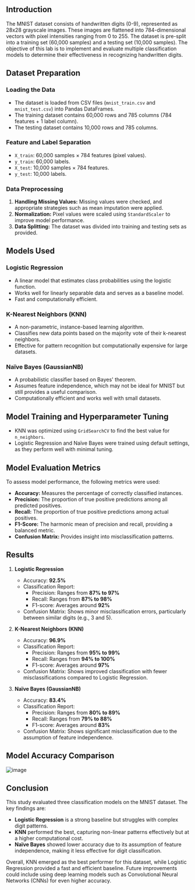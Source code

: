 ## Introduction
The MNIST dataset consists of handwritten digits (0-9), represented as 28x28 grayscale images. These images are flattened into 784-dimensional vectors with pixel intensities ranging from 0 to 255. The dataset is pre-split into a training set (60,000 samples) and a testing set (10,000 samples). The objective of this lab is to implement and evaluate multiple classification models to determine their effectiveness in recognizing handwritten digits.

## Dataset Preparation
### **Loading the Data**
- The dataset is loaded from CSV files (`mnist_train.csv` and `mnist_test.csv`) into Pandas DataFrames.
- The training dataset contains 60,000 rows and 785 columns (784 features + 1 label column).
- The testing dataset contains 10,000 rows and 785 columns.

### **Feature and Label Separation**
- `X_train`: 60,000 samples × 784 features (pixel values).
- `y_train`: 60,000 labels.
- `X_test`: 10,000 samples × 784 features.
- `y_test`: 10,000 labels.

### **Data Preprocessing**
1. **Handling Missing Values:** Missing values were checked, and appropriate strategies such as mean imputation were applied.
2. **Normalization:** Pixel values were scaled using `StandardScaler` to improve model performance.
3. **Data Splitting:** The dataset was divided into training and testing sets as provided.

## Models Used
### **Logistic Regression**  
- A linear model that estimates class probabilities using the logistic function.
- Works well for linearly separable data and serves as a baseline model.
- Fast and computationally efficient.

### **K-Nearest Neighbors (KNN)**  
- A non-parametric, instance-based learning algorithm.
- Classifies new data points based on the majority vote of their k-nearest neighbors.
- Effective for pattern recognition but computationally expensive for large datasets.

### **Naïve Bayes (GaussianNB)**  
- A probabilistic classifier based on Bayes' theorem.
- Assumes feature independence, which may not be ideal for MNIST but still provides a useful comparison.
- Computationally efficient and works well with small datasets.

## Model Training and Hyperparameter Tuning
- KNN was optimized using `GridSearchCV` to find the best value for `n_neighbors`.
- Logistic Regression and Naïve Bayes were trained using default settings, as they perform well with minimal tuning.

## Model Evaluation Metrics
To assess model performance, the following metrics were used:
- **Accuracy:** Measures the percentage of correctly classified instances.
- **Precision:** The proportion of true positive predictions among all predicted positives.
- **Recall:** The proportion of true positive predictions among actual positives.
- **F1-Score:** The harmonic mean of precision and recall, providing a balanced metric.
- **Confusion Matrix:** Provides insight into misclassification patterns.

## Results
1. **Logistic Regression**  
   - Accuracy: **92.5%**  
   - Classification Report:
     - Precision: Ranges from **87% to 97%**
     - Recall: Ranges from **87% to 98%**
     - F1-score: Averages around **92%**
   - Confusion Matrix: Shows minor misclassification errors, particularly between similar digits (e.g., 3 and 5).

2. **K-Nearest Neighbors (KNN)**  
   - Accuracy: **96.9%**  
   - Classification Report:
     - Precision: Ranges from **95% to 99%**
     - Recall: Ranges from **94% to 100%**
     - F1-score: Averages around **97%**
   - Confusion Matrix: Shows improved classification with fewer misclassifications compared to Logistic Regression.

3. **Naïve Bayes (GaussianNB)**  
   - Accuracy: **83.4%**  
   - Classification Report:
     - Precision: Ranges from **80% to 89%**
     - Recall: Ranges from **79% to 88%**
     - F1-score: Averages around **83%**
   - Confusion Matrix: Shows significant misclassification due to the assumption of feature independence.

## Model Accuracy Comparison

  ![image](https://github.com/user-attachments/assets/12d2ed69-b1cc-4bb1-8c07-9da52a3862a5)


## Conclusion
This study evaluated three classification models on the MNIST dataset. The key findings are:
- **Logistic Regression** is a strong baseline but struggles with complex digit patterns.
- **KNN** performed the best, capturing non-linear patterns effectively but at a higher computational cost.
- **Naïve Bayes** showed lower accuracy due to its assumption of feature independence, making it less effective for digit classification.

Overall, KNN emerged as the best performer for this dataset, while Logistic Regression provided a fast and efficient baseline. Future improvements could include using deep learning models such as Convolutional Neural Networks (CNNs) for even higher accuracy.

